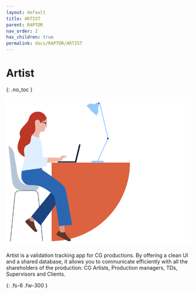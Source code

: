 ```yaml
---
layout: default
title: ARTIST
parent: RAPTOR
nav_order: 2
has_children: true
permalink: docs/RAPTOR/ARTIST
---
```


# Artist
{: .no_toc }

![Artist](../../../assets/images/lissa1.svg)

Artist is a validation tracking app for CG productions. By offering a clean UI and a shared database, it allows you to communicate efficiently with all the shareholders of the production: CG Artists, Production managers, TDs, Supervisors and Clients.

{: .fs-6 .fw-300 }

